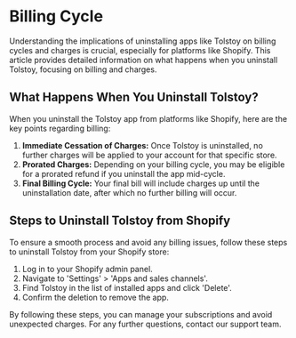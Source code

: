 # Billing Cycle

Understanding the implications of uninstalling apps like Tolstoy on billing cycles and charges is crucial, especially for platforms like Shopify. This article provides detailed information on what happens when you uninstall Tolstoy, focusing on billing and charges.

## What Happens When You Uninstall Tolstoy?
When you uninstall the Tolstoy app from platforms like Shopify, here are the key points regarding billing:

1. **Immediate Cessation of Charges:** Once Tolstoy is uninstalled, no further charges will be applied to your account for that specific store.
2. **Prorated Charges:** Depending on your billing cycle, you may be eligible for a prorated refund if you uninstall the app mid-cycle.
3. **Final Billing Cycle:** Your final bill will include charges up until the uninstallation date, after which no further billing will occur.

## Steps to Uninstall Tolstoy from Shopify
To ensure a smooth process and avoid any billing issues, follow these steps to uninstall Tolstoy from your Shopify store:
1. Log in to your Shopify admin panel.
2. Navigate to 'Settings' > 'Apps and sales channels'.
3. Find Tolstoy in the list of installed apps and click 'Delete'.
4. Confirm the deletion to remove the app.

By following these steps, you can manage your subscriptions and avoid unexpected charges. For any further questions, contact our support team.